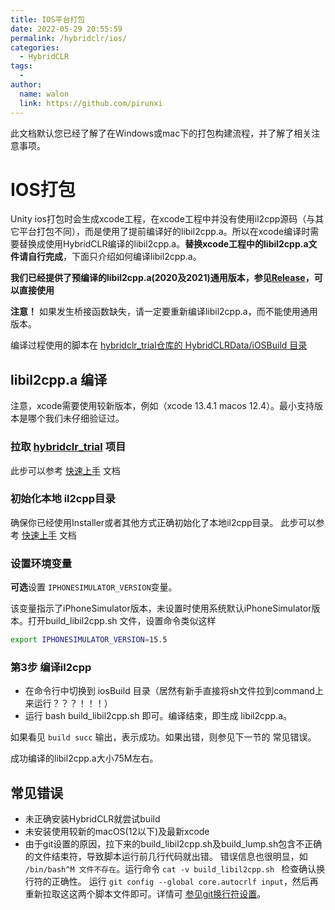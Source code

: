 ```yaml
---
title: IOS平台打包
date: 2022-05-29 20:55:59
permalink: /hybridclr/ios/
categories:
  - HybridCLR
tags:
  - 
author: 
  name: walon
  link: https://github.com/pirunxi
---
```


此文档默认您已经了解了在Windows或mac下的打包构建流程，并了解了相关注意事项。

# IOS打包


Unity ios打包时会生成xcode工程，在xcode工程中并没有使用il2cpp源码（与其它平台打包不同），而是使用了提前编译好的libil2cpp.a。所以在xcode编译时需要替换成使用HybridCLR编译的libil2cpp.a。**替换xcode工程中的libil2cpp.a文件请自行完成**，下面只介绍如何编译libil2cpp.a。

**我们已经提供了预编译的libil2cpp.a(2020及2021)通用版本，参见[Release](https://github.com/focus-creative-games/hybridclr/releases)，可以直接使用**

**注意！** 如果发生桥接函数缺失，请一定要重新编译libil2cpp.a，而不能使用通用版本。

编译过程使用的脚本在 [hybridclr_trial仓库的 HybridCLRData/iOSBuild 目录](https://github.com/focus-creative-games/hybridclr_trial/tree/main/HybridCLRData/iOSBuild)

## libil2cpp.a 编译


注意，xcode需要使用较新版本，例如（xcode 13.4.1 macos 12.4）。最小支持版本是哪个我们未仔细验证过。

### 拉取 [hybridclr_trial](https://github.com/focus-creative-games/hybridclr_trial) 项目

此步可以参考 [快速上手](/hybridclr/start_up/) 文档

### 初始化本地 il2cpp目录

确保你已经使用Installer或者其他方式正确初始化了本地il2cpp目录。 此步可以参考 [快速上手](/hybridclr/start_up/) 文档

### 设置环境变量

**可选**设置 `IPHONESIMULATOR_VERSION`变量。

该变量指示了iPhoneSimulator版本，未设置时使用系统默认iPhoneSimulator版本。打开build_libil2cpp.sh 文件，设置命令类似这样

```bash
export IPHONESIMULATOR_VERSION=15.5
```


### 第3步 编译il2cpp

- 在命令行中切换到 iosBuild 目录（居然有新手直接将sh文件拉到command上来运行？？？！！！）
- 运行 bash build_libil2cpp.sh 即可。编译结束，即生成 libil2cpp.a。

如果看见 `build succ` 输出，表示成功。如果出错，则参见下一节的 常见错误。

成功编译的libil2cpp.a大小75M左右。

## 常见错误

- 未正确安装HybridCLR就尝试build
- 未安装使用较新的macOS(12以下)及最新xcode
- 由于git设置的原因，拉下来的build_libil2cpp.sh及build_lump.sh包含不正确的文件结束符，导致脚本运行前几行代码就出错。 错误信息也很明显，如 `/bin/bash^M 文件不存在`。运行命令 `cat -v build_libil2cpp.sh ` 检查确认换行符的正确性。 运行 `git config --global core.autocrlf input`，然后再重新拉取这这两个脚本文件即可。详情可 [参见git换行符设置](https://docs.github.com/cn/get-started/getting-started-with-git/configuring-git-to-handle-line-endings)。

